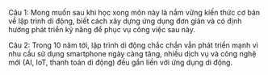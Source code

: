 Câu 1:
Mong muốn sau khi học xong môn này là nắm vững kiến thức cơ bản về lập trình di động, biết cách xây dựng ứng dụng đơn giản và có định hướng phát triển kỹ năng để phục vụ công việc sau này.

Câu 2:
Trong 10 năm tới, lập trình di động chắc chắn vẫn phát triển mạnh vì nhu cầu sử dụng smartphone ngày càng tăng, nhiều dịch vụ và công nghệ mới (AI, IoT, thanh toán di động) đều gắn liền với ứng dụng di động.
